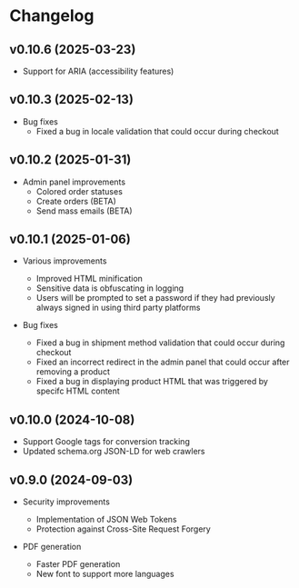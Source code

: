 # Changelog

## v0.10.6 (2025-03-23)

- Support for ARIA (accessibility features)

## v0.10.3 (2025-02-13)

- Bug fixes
  - Fixed a bug in locale validation that could occur during checkout

## v0.10.2 (2025-01-31)

- Admin panel improvements
  - Colored order statuses
  - Create orders (BETA)
  - Send mass emails (BETA)

## v0.10.1 (2025-01-06)

- Various improvements
  - Improved HTML minification
  - Sensitive data is obfuscating in logging
  - Users will be prompted to set a password if they had previously always signed in using third party platforms

- Bug fixes
  - Fixed a bug in shipment method validation that could occur during checkout
  - Fixed an incorrect redirect in the admin panel that could occur after removing a product
  - Fixed a bug in displaying product HTML that was triggered by specifc HTML content

## v0.10.0 (2024-10-08)

- Support Google tags for conversion tracking
- Updated schema.org JSON-LD for web crawlers

## v0.9.0 (2024-09-03)

- Security improvements
  - Implementation of JSON Web Tokens
  - Protection against Cross-Site Request Forgery

- PDF generation
  - Faster PDF generation
  - New font to support more languages
